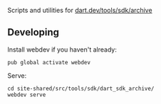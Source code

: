 Scripts and utilities for [dart.dev/tools/sdk/archive](http://dart.dev/tools/sdk/archive)

## Developing

Install webdev if you haven't already:

```
pub global activate webdev
```

Serve:

```
cd site-shared/src/tools/sdk/dart_sdk_archive/
webdev serve
```